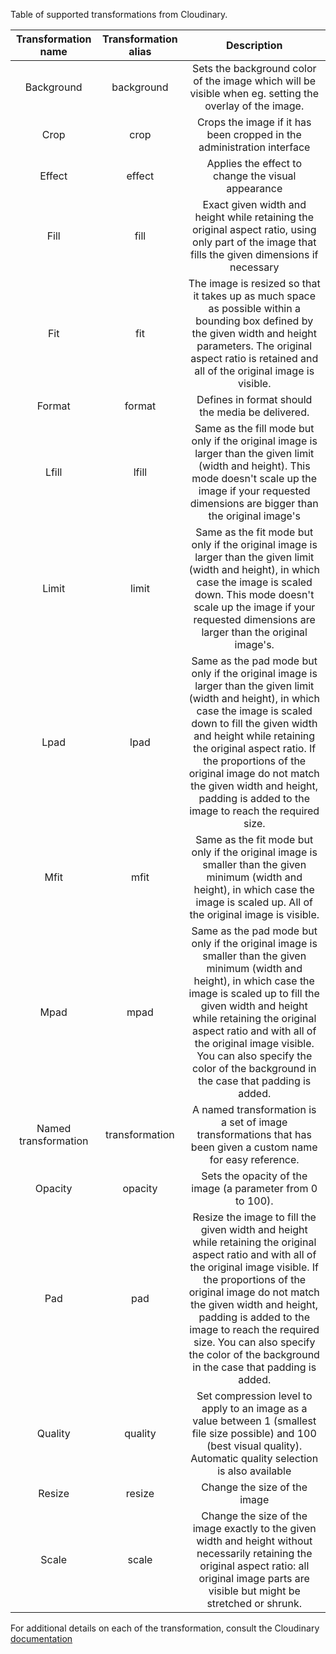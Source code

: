 Table of supported transformations from Cloudinary.

| Transformation name | Transformation alias | Description |
|:-------------------:|:--------------------:|:-----------:|
| Background | background | Sets the background color of the image which will be visible when eg. setting the overlay of the image.
| Crop | crop | Crops the image if it has been cropped in the administration interface |
| Effect | effect | Applies the effect to change the visual appearance |
| Fill | fill | Exact given width and height while retaining the original aspect ratio, using only part of the image that fills the given dimensions if necessary |
| Fit | fit | The image is resized so that it takes up as much space as possible within a bounding box defined by the given width and height parameters. The original aspect ratio is retained and all of the original image is visible. |
| Format | format | Defines in format should the media be delivered. |
| Lfill | lfill | Same as the fill mode but only if the original image is larger than the given limit (width and height). This mode doesn't scale up the image if your requested dimensions are bigger than the original image's |
| Limit | limit | Same as the fit mode but only if the original image is larger than the given limit (width and height), in which case the image is scaled down. This mode doesn't scale up the image if your requested dimensions are larger than the original image's. |
| Lpad | lpad | Same as the pad mode but only if the original image is larger than the given limit (width and height), in which case the image is scaled down to fill the given width and height while retaining the original aspect ratio. If the proportions of the original image do not match the given width and height, padding is added to the image to reach the required size.  |
| Mfit | mfit | Same as the fit mode but only if the original image is smaller than the given minimum (width and height), in which case the image is scaled up. All of the original image is visible. |
| Mpad | mpad | Same as the pad mode but only if the original image is smaller than the given minimum (width and height), in which case the image is scaled up to fill the given width and height while retaining the original aspect ratio and with all of the original image visible. You can also specify the color of the background in the case that padding is added. |
| Named transformation | transformation | A named transformation is a set of image transformations that has been given a custom name for easy reference. |
| Opacity | opacity | Sets the opacity of the image (a parameter from 0 to 100).
| Pad | pad | Resize the image to fill the given width and height while retaining the original aspect ratio and with all of the original image visible. If the proportions of the original image do not match the given width and height, padding is added to the image to reach the required size. You can also specify the color of the background in the case that padding is added. |
| Quality | quality |  Set compression level to apply to an image as a value between 1 (smallest file size possible) and 100 (best visual quality). Automatic quality selection is also available |
| Resize | resize | Change the size of the image |
| Scale | scale | Change the size of the image exactly to the given width and height without necessarily retaining the original aspect ratio: all original image parts are visible but might be stretched or shrunk. |


For additional details on each of the transformation, consult the Cloudinary [documentation](http://cloudinary.com/documentation/image_transformations) 
